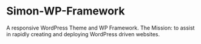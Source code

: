 Simon-WP-Framework
==================

A responsive WordPress Theme and WP Framework. The Mission: to assist in rapidly creating and deploying WordPress driven websites.
